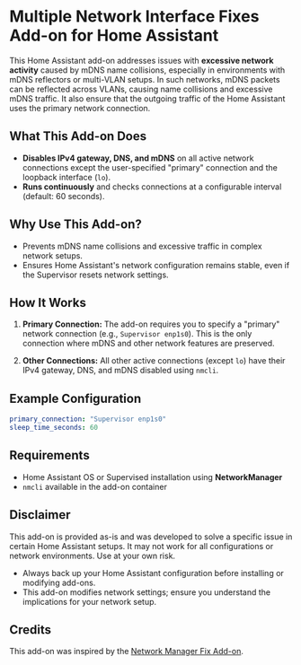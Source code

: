 # Multiple Network Interface Fixes Add-on for Home Assistant

This Home Assistant add-on addresses issues with **excessive network activity** caused by mDNS name collisions, especially in environments with mDNS reflectors or multi-VLAN setups. In such networks, mDNS packets can be reflected across VLANs, causing name collisions and excessive mDNS traffic. It also ensure that the outgoing traffic of the Home Assistant uses the primary network connection.

## What This Add-on Does

- **Disables IPv4 gateway, DNS, and mDNS** on all active network connections except the user-specified "primary" connection and the loopback interface (`lo`).
- **Runs continuously** and checks connections at a configurable interval (default: 60 seconds).

## Why Use This Add-on?

- Prevents mDNS name collisions and excessive traffic in complex network setups.
- Ensures Home Assistant's network configuration remains stable, even if the Supervisor resets network settings.

## How It Works

1. **Primary Connection:**
   The add-on requires you to specify a "primary" network connection (e.g., `Supervisor enp1s0`). This is the only connection where mDNS and other network features are preserved.

2. **Other Connections:**
   All other active connections (except `lo`) have their IPv4 gateway, DNS, and mDNS disabled using `nmcli`.

## Example Configuration

```yaml
primary_connection: "Supervisor enp1s0"
sleep_time_seconds: 60
```

## Requirements

- Home Assistant OS or Supervised installation using **NetworkManager**
- `nmcli` available in the add-on container

## Disclaimer

This add-on is provided as-is and was developed to solve a specific issue in certain Home Assistant setups. It may not work for all configurations or network environments. Use at your own risk.

- Always back up your Home Assistant configuration before installing or modifying add-ons.
- This add-on modifies network settings; ensure you understand the implications for your network setup.

## Credits

This add-on was inspired by the [Network Manager Fix Add-on](https://github.com/sle118/addons-network-manager-fix/blob/main/network-manager-fix/DOCS.md).
